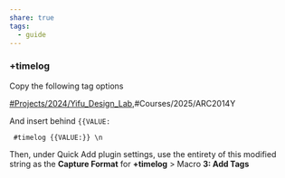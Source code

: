 ```yaml
---
share: true
tags:
  - guide
---
```


### +timelog

Copy the following tag options

<p><span><p dir="auto"><a href="#Projects/2024/Yifu_Design_Lab" class="tag" target="_blank" rel="noopener nofollow">#Projects/2024/Yifu_Design_Lab</a>,#Courses/2025/ARC2014Y</p></span></p>

And insert behind `{{VALUE:`

```
 #timelog {{VALUE:}} \n
```

Then, under Quick Add plugin settings, use the entirety of this modified string as the **Capture Format** for **+timelog** > Macro **3: Add Tags**
